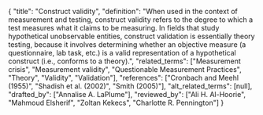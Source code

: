 {
    "title": "Construct validity",
    "definition": "When used in the context of measurement and testing, construct validity refers to the degree to which a test measures what it claims to be measuring. In fields that study hypothetical unobservable entities, construct validation is essentially theory testing, because it involves determining whether an objective measure (a questionnaire, lab task, etc.) is a valid representation of a hypothetical construct (i.e., conforms to a theory).",
    "related_terms": ["Measurement crisis", "Measurement validity", "Questionable Measurement Practices", "Theory", "Validity", "Validation"],
    "references": ["Cronbach and Meehl (1955)", "Shadish et al. (2002)", "Smith (2005)"],
    "alt_related_terms": [null],
    "drafted_by": ["Annalise A. LaPlume"],
    "reviewed_by": ["Ali H. Al-Hoorie", "Mahmoud Elsherif", "Zoltan Kekecs", "Charlotte R. Pennington"]
  }
